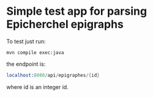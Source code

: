 # Simple test app for parsing Epicherchel epigraphs

To test just run:

```shell
mvn compile exec:java
```

the endpoint is:

```s
localhost:8080/api/epigraphes/{id}
```

where id is an integer id.
